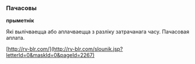 ### Пачасовы
**прыметнік**

Які вылічваецца або аплачваецца з разліку затрачанага часу. Пачасовая аплата.

<a rel="author">[http://rv-blr.com/](http://rv-blr.com/slounik.jsp?letterId=0&maskId=0&pageId=2267)</a>
